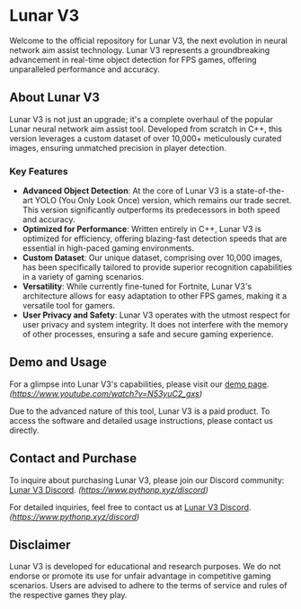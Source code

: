 # Lunar V3

Welcome to the official repository for Lunar V3, the next evolution in neural network aim assist technology. Lunar V3 represents a groundbreaking advancement in real-time object detection for FPS games, offering unparalleled performance and accuracy.

## About Lunar V3

Lunar V3 is not just an upgrade; it's a complete overhaul of the popular Lunar neural network aim assist tool. Developed from scratch in C++, this version leverages a custom dataset of over 10,000+ meticulously curated images, ensuring unmatched precision in player detection.

### Key Features

- **Advanced Object Detection**: At the core of Lunar V3 is a state-of-the-art YOLO (You Only Look Once) version, which remains our trade secret. This version significantly outperforms its predecessors in both speed and accuracy.
- **Optimized for Performance**: Written entirely in C++, Lunar V3 is optimized for efficiency, offering blazing-fast detection speeds that are essential in high-paced gaming environments.
- **Custom Dataset**: Our unique dataset, comprising over 10,000 images, has been specifically tailored to provide superior recognition capabilities in a variety of gaming scenarios.
- **Versatility**: While currently fine-tuned for Fortnite, Lunar V3's architecture allows for easy adaptation to other FPS games, making it a versatile tool for gamers.
- **User Privacy and Safety**: Lunar V3 operates with the utmost respect for user privacy and system integrity. It does not interfere with the memory of other processes, ensuring a safe and secure gaming experience.

## Demo and Usage

For a glimpse into Lunar V3's capabilities, please visit our [demo page](#). *(https://www.youtube.com/watch?v=N53yuC2_gxs)*

Due to the advanced nature of this tool, Lunar V3 is a paid product. To access the software and detailed usage instructions, please contact us directly.

## Contact and Purchase

To inquire about purchasing Lunar V3, please join our Discord community: [Lunar V3 Discord](#). *(https://www.pythonp.xyz/discord)*

For detailed inquiries, feel free to contact us at [Lunar V3 Discord](#). *(https://www.pythonp.xyz/discord)*

## Disclaimer

Lunar V3 is developed for educational and research purposes. We do not endorse or promote its use for unfair advantage in competitive gaming scenarios. Users are advised to adhere to the terms of service and rules of the respective games they play.
